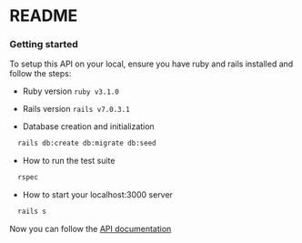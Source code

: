# README

### Getting started

To setup this API on your local, ensure you have ruby and rails installed and follow the steps:

* Ruby version
`ruby v3.1.0`

* Rails version
`rails v7.0.3.1`

* Database creation and initialization

```bash
  rails db:create db:migrate db:seed
```

* How to run the test suite
```bash
  rspec
```

* How to start your localhost:3000 server
```bash
  rails s
```

Now you can follow the [API documentation](https://rayancastro.notion.site/API-Documentation-2df9843a63da4a8a8742074292c4856c)
